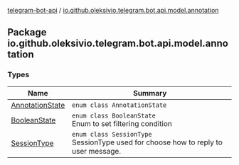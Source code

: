 [telegram-bot-api](../index.md) / [io.github.oleksivio.telegram.bot.api.model.annotation](./index.md)

## Package io.github.oleksivio.telegram.bot.api.model.annotation

### Types

| Name | Summary |
|---|---|
| [AnnotationState](-annotation-state/index.md) | `enum class AnnotationState` |
| [BooleanState](-boolean-state/index.md) | `enum class BooleanState`<br>Enum to set filtering condition |
| [SessionType](-session-type/index.md) | `enum class SessionType`<br>SessionType used for choose how to reply to user message. |

